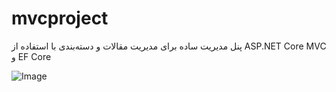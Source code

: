 # mvcproject
پنل مدیریت ساده برای مدیریت مقالات و دسته‌بندی با استفاده از ASP.NET Core MVC و EF Core


![Image](https://github.com/user-attachments/assets/5eb73bd7-37e0-48a0-95dd-1ec563f4e5cc)
